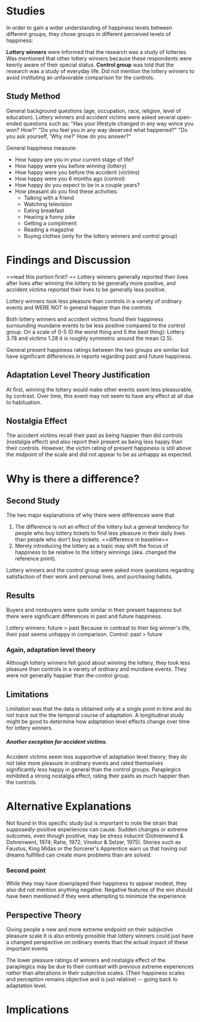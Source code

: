 # Studies
In order to gain a wider understanding of happiness levels between different groups, they chose groups in different perceived levels of happiness:


**Lottery winners** were informed that the research was a study of lotteries. Was mentioned that other lottery winners because these respondents were keenly aware of their special status.
**Control group** was told that the research was a study of everyday life. Did not mention the lottery winners to avoid instituting an unfavorable comparison for the controls.
## Study Method
General background questions (age, occupation, race, religion, level of education).
Lottery winners and accident victims were asked several open-ended questions such as:
"Has your lifestyle changed in any way wince you won? How?"
"Do you feel you in any way deserved what happened?"
"Do you ask yourself, 'Why me?' How do you answer?"

General happiness measure:
- How happy are you in your current stage of life?
- How happy were you before winning (lottery)
- How happy were you before the accident (victims)
- How happy were you 6 months ago (control)
- How happy do you expect to be in a couple years?
- How pleasant do you find these activities:
	- Talking with a friend
	- Watching television
	- Eating breakfast
	- Hearing a funny joke
	- Getting a compliment
	- Reading a magazine
	- Buying clothes (only for the lottery winners and control group)

# Findings and Discussion
==read this portion first!! ==
Lottery winners generally reported their lives after lives after winning the lottery to be generally more positive, and accident victims reported their lives to be generally less positive.

Lottery winners took less pleasure than controls in a variety of ordinary events and WERE NOT in general happier than the controls.

Both lottery winners and accident victims found their happiness surrounding mundane events to be less positive compared to the control group.
	On a scale of 0-5 (0 the worst thing and 5 the best thing):
	Lottery 3.78 and victims 1.28
	 it is roughly symmetric around the mean (2.5).

General present happiness ratings between the two groups are similar but have significant differences in reports regarding past and future happiness.
## Adaptation Level Theory Justification
At first, winning the lottery would make other events seem less pleasurable, by contrast. Over time, this event may not seem to have any effect at all due to habituation.
## Nostalgia Effect
The accident victims recall their past as being happier than did controls (nostalgia effect) and also report their present as being less happy than their controls. However, the victim rating of present happiness is still above the midpoint of the scale and did not appear to be as unhappy as expected.

# Why is there a difference? 
## Second Study
The two major explanations of why there were differences were that
1. The difference is not an effect of the lottery but a general tendency for people who buy lottery tickets to find less pleasure in their daily lives than people who don't buy tickets. ==difference in baseline==
2. Merely introducing the lottery as a topic may shift the focus of happiness to be relative to the lottery winnings (aka. changed the reference point).

Lottery winners and the control group were asked more questions regarding satisfaction of their work and personal lives, and purchasing habits. 
## Results
Buyers and nonbuyers were quite similar in their present happiness but there were significant differences in past and future happiness. 

Lottery winners: future > past
	Because in contrast to their big winner's life, their past seems unhappy in comparison. 
Control: past > future
### Again, adaptation level theory

Although lottery winners felt good about winning the lottery, they took less pleasure than controls in a variety of ordinary and mundane events. They were not generally happier than the control group.
## Limitations 
Limitation was that the data is obtained only at a single point in time and do not trace out the the temporal course of adaptation. 
A longitudinal study might be good to determine how adaptation level effects change over time for lottery winners. 
##### Another exception for accident victims. 
Accident victims seem less supportive of adaptation level theory; they do not take more pleasure in ordinary events and rated themselves significantly less happy in general than the control groups. 
Paraplegics exhibited a strong nostalgia effect, rating their pasts as much happier than the controls. 
# Alternative Explanations
Not found in this specific study but is important to note the strain that supposedly-positive experiences can cause. 
Sudden changes or extreme outcomes, even though positive, may be stress inducint (Dohrenwend & Dohrenwent, 1974; Rahe, 1972; Vinokur & Selzer, 1975). 
Stories such as Faustus, King Midas or the Sorcerer's Apprentice warn us that having out dreams fulfilled can create more problems than are solved.
### Second point
While they may have downplayed their happiness to appear modest, they also did not mention anything negative. Negative features of the win should have been mentioned if they were attempting to minimize the experience.
## Perspective Theory 
Giving people a new and more extreme endpoint on their subjective pleasure scale
It is also entirely possible that lottery winners could just have a changed perspective on ordinary events than the actual impact of these important events

The lower pleasure ratings of winners and nostalgia effect  of the paraplegics may be due to their contrast with previous extreme experiences *rather* than alterations in their subjective scales. (Their happiness scales and perception remains objective and is just relative) -- going back to adaptation level.
# Implications 
